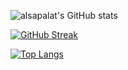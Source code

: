 ![alsapalat's GitHub stats](https://github-readme-stats.vercel.app/api?username=alsapalat&count_private=true)

[![GitHub Streak](https://github-readme-streak-stats.herokuapp.com/?user=alsapalat&theme=default)](https://git.io/streak-stats)

[![Top Langs](https://github-readme-stats.vercel.app/api/top-langs/?username=alsapalat)](https://github.com/anuraghazra/github-readme-stats)
